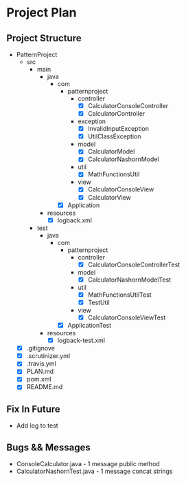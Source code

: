 # Project Plan
## Project Structure
* PatternProject
    * src
        * main
            * java
                * com
                    * patternproject
                        * controller
                            * [x] CalculatorConsoleController
                            * [x] CalculatorController
                        * exception
                            * [x] InvalidInputException
                            * [x] UtilClassException
                        * model
                            * [x] CalculatorModel
                            * [x] CalculatorNashornModel
                        * util
                            * [x] MathFunctionsUtil
                        * view
                            * [x] CalculatorConsoleView
                            * [x] CalculatorView
                    * [x] Application
            * resources
                * [x] logback.xml
        * test
            * java
                * com
                    * patternproject
                        * controller
                            * [x] CalculatorConsoleControllerTest
                        * model
                            * [x] CalculatorNashornModelTest
                        * util
                            * [x] MathFunctionsUtilTest
                            * [x] TestUtil
                        * view
                            * [x] CalculatorConsoleViewTest
                    * [x] ApplicationTest
            * resources
                * [x] logback-test.xml
    * [x] .gitignove
    * [x] .scrutinizer.yml
    * [x] .travis.yml
    * [x] PLAN.md
    * [x] pom.xml
    * [x] README.md

## Fix In Future
* Add log to test

## Bugs && Messages
* ConsoleCalculator.java - 1 message public method
* CalculatorNashornTest.java - 1 message concat strings
